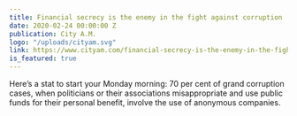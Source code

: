 ```yaml
---
title: Financial secrecy is the enemy in the fight against corruption
date: 2020-02-24 00:00:00 Z
publication: City A.M.
logo: "/uploads/cityam.svg"
link: https://www.cityam.com/financial-secrecy-is-the-enemy-in-the-fight-against-corruption/
is_featured: true
---
```


Here’s a stat to start your Monday morning: 70 per cent of grand corruption cases, when politicians or their associations misappropriate and use public funds for their personal benefit, involve the use of anonymous companies. 